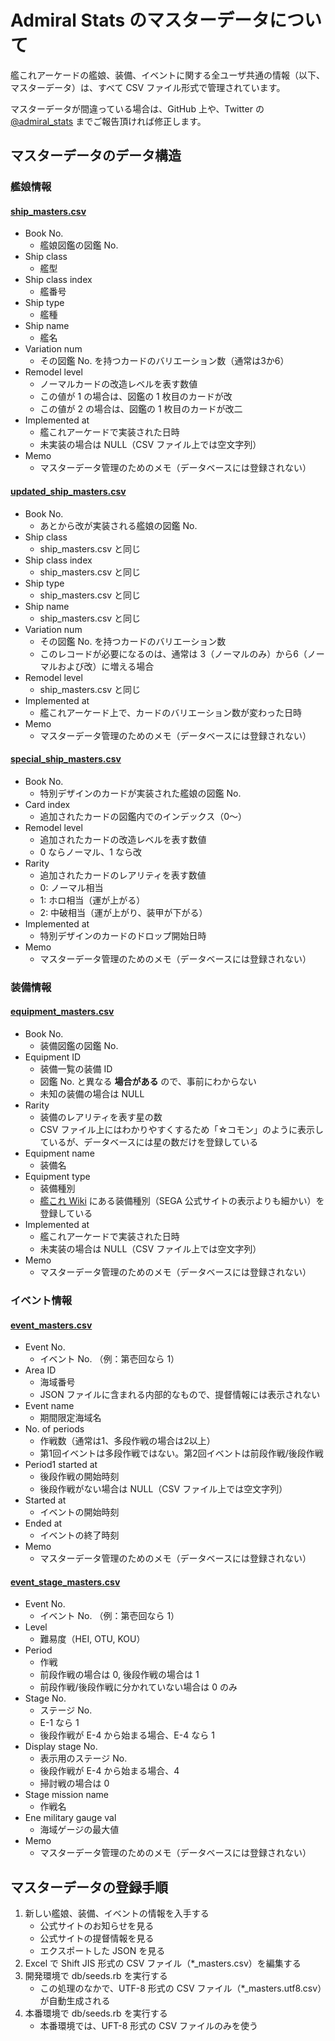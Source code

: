 # Admiral Stats のマスターデータについて

艦これアーケードの艦娘、装備、イベントに関する全ユーザ共通の情報（以下、マスターデータ）は、すべて CSV ファイル形式で管理されています。

マスターデータが間違っている場合は、GitHub 上や、Twitter の [@admiral_stats](https://www.admiral-stats.com/admiral_stats) までご報告頂ければ修正します。 

## マスターデータのデータ構造

### 艦娘情報

#### [ship_masters.csv](ship_masters.csv)

- Book No.
    - 艦娘図鑑の図鑑 No.
- Ship class
    - 艦型
- Ship class index
    - 艦番号
- Ship type
    - 艦種
- Ship name
    - 艦名
- Variation num
    - その図鑑 No. を持つカードのバリエーション数（通常は3か6）
- Remodel level
    - ノーマルカードの改造レベルを表す数値
    - この値が 1 の場合は、図鑑の 1 枚目のカードが改
    - この値が 2 の場合は、図鑑の 1 枚目のカードが改二
- Implemented at
    - 艦これアーケードで実装された日時
    - 未実装の場合は NULL（CSV ファイル上では空文字列）
- Memo
    - マスターデータ管理のためのメモ（データベースには登録されない）

#### [updated_ship_masters.csv](updated_ship_masters.csv)

- Book No.
    - あとから改が実装される艦娘の図鑑 No.
- Ship class
    - ship_masters.csv と同じ
- Ship class index
    - ship_masters.csv と同じ
- Ship type
    - ship_masters.csv と同じ
- Ship name
    - ship_masters.csv と同じ
- Variation num
    - その図鑑 No. を持つカードのバリエーション数
    - このレコードが必要になるのは、通常は 3（ノーマルのみ）から6（ノーマルおよび改）に増える場合
- Remodel level
    - ship_masters.csv と同じ
- Implemented at
    - 艦これアーケード上で、カードのバリエーション数が変わった日時
- Memo
    - マスターデータ管理のためのメモ（データベースには登録されない）

#### [special_ship_masters.csv](special_ship_masters.csv)

- Book No.
    - 特別デザインのカードが実装された艦娘の図鑑 No.
- Card index
    - 追加されたカードの図鑑内でのインデックス（0〜）
- Remodel level
    - 追加されたカードの改造レベルを表す数値
    - 0 ならノーマル、1 なら改
- Rarity
    - 追加されたカードのレアリティを表す数値
    - 0: ノーマル相当
    - 1: ホロ相当（運が上がる）
    - 2: 中破相当（運が上がり、装甲が下がる）
- Implemented at
    - 特別デザインのカードのドロップ開始日時
- Memo
    - マスターデータ管理のためのメモ（データベースには登録されない）

### 装備情報

#### [equipment_masters.csv](equipment_masters.csv)

- Book No.
    - 装備図鑑の図鑑 No.
- Equipment ID
    - 装備一覧の装備 ID
    - 図鑑 No. と異なる **場合がある** ので、事前にわからない
    - 未知の装備の場合は NULL
- Rarity
    - 装備のレアリティを表す星の数
    - CSV ファイル上にはわかりやすくするため「☆コモン」のように表示しているが、データベースには星の数だけを登録している
- Equipment name
    - 装備名
- Equipment type
    - 装備種別
    - [艦これ Wiki](http://wikiwiki.jp/kancolle/?%C1%F5%C8%F7) にある装備種別（SEGA 公式サイトの表示よりも細かい）を登録している
- Implemented at
    - 艦これアーケードで実装された日時
    - 未実装の場合は NULL（CSV ファイル上では空文字列）
- Memo
    - マスターデータ管理のためのメモ（データベースには登録されない）

### イベント情報

#### [event_masters.csv](event_masters.csv)

- Event No.
    - イベント No. （例：第壱回なら 1）
- Area ID
    - 海域番号
    - JSON ファイルに含まれる内部的なもので、提督情報には表示されない
- Event name
    - 期間限定海域名
- No. of periods
    - 作戦数（通常は1、多段作戦の場合は2以上）
    - 第1回イベントは多段作戦ではない。第2回イベントは前段作戦/後段作戦
- Period1 started at
    - 後段作戦の開始時刻
    - 後段作戦がない場合は NULL（CSV ファイル上では空文字列）
- Started at
    - イベントの開始時刻
- Ended at
    - イベントの終了時刻
- Memo
    - マスターデータ管理のためのメモ（データベースには登録されない）

#### [event_stage_masters.csv](event_stage_masters.csv)

- Event No.
    - イベント No. （例：第壱回なら 1）
- Level
    - 難易度（HEI, OTU, KOU）
- Period
    - 作戦
    - 前段作戦の場合は 0, 後段作戦の場合は 1
    - 前段作戦/後段作戦に分かれていない場合は 0 のみ
- Stage No.
    - ステージ No.
    - E-1 なら 1
    - 後段作戦が E-4 から始まる場合、E-4 なら 1
- Display stage No.
    - 表示用のステージ No.
    - 後段作戦が E-4 から始まる場合、4
    - 掃討戦の場合は 0
- Stage mission name
    - 作戦名
- Ene military gauge val
    - 海域ゲージの最大値
- Memo
    - マスターデータ管理のためのメモ（データベースには登録されない）

## マスターデータの登録手順

1. 新しい艦娘、装備、イベントの情報を入手する
    - 公式サイトのお知らせを見る
    - 公式サイトの提督情報を見る
    - エクスポートした JSON を見る
2. Excel で Shift JIS 形式の CSV ファイル（*_masters.csv）を編集する
3. 開発環境で db/seeds.rb を実行する
    - この処理のなかで、UTF-8 形式の CSV ファイル（*_masters.utf8.csv）が自動生成される
4. 本番環境で db/seeds.rb を実行する
    - 本番環境では、UFT-8 形式の CSV ファイルのみを使う
